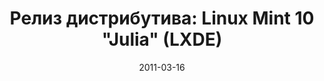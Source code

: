 ---
layout: post
title: "Релиз дистрибутива: Linux Mint 10 \"Julia\" (LXDE)"
date: 2011-03-16   
---